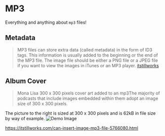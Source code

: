 # MP3

Everything and anything about `mp3` files!

## Metadata

> MP3 files can store extra data (called metadata) in the form of ID3 tags. This information is usually added to the beginning or the end of the MP3 file. The image file should be either a PNG file or a JPEG file if you want to view the images in iTunes or an MP3 player. [itstillworks](https://itstillworks.com/can-insert-image-mp3-file-5766080.html)

## Album Cover

> Mona Lisa 300 x 300 pixels cover art added to an mp3The majority of podcasts that include images embedded within them adopt an image size of 300 x 300 pixels.

The picture to the right is sized at 300 x 300 pixels and is 62kB in file size by way of example. ![Demo Image](https://www.richardfarrar.com/wp-content/uploads/2008/06/mona300-thumb.jpg)

https://itstillworks.com/can-insert-image-mp3-file-5766080.html
